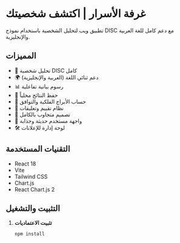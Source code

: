 # غرفة الأسرار | اكتشف شخصيتك

تطبيق ويب لتحليل الشخصية باستخدام نموذج DISC مع دعم كامل للغة العربية والإنجليزية.

## المميزات

- 🧠 تحليل شخصية DISC كامل
- 🌍 دعم ثنائي اللغة (العربية والإنجليزية)
- 📊 رسوم بيانية تفاعلية
- 💾 حفظ النتائج محلياً
- 🌟 حساب الأبراج الفلكية والتوافق
- 👥 نظام تقييم وتعليقات
- 📱 تصميم متجاوب بالكامل
- 🎨 واجهة مستخدم حديثة وجذابة
- 🛠️ لوحة إدارة للإعلانات

## التقنيات المستخدمة

- React 18
- Vite
- Tailwind CSS
- Chart.js
- React Chart.js 2

## التثبيت والتشغيل

1. **تثبيت الاعتماديات**
   ```bash
   npm install
